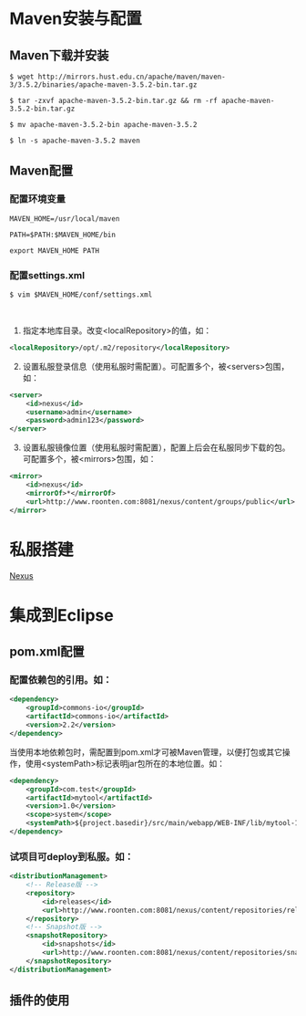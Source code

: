 
# Maven安装与配置

## Maven下载并安装

    $ wget http://mirrors.hust.edu.cn/apache/maven/maven-3/3.5.2/binaries/apache-maven-3.5.2-bin.tar.gz
    
    $ tar -zxvf apache-maven-3.5.2-bin.tar.gz && rm -rf apache-maven-3.5.2-bin.tar.gz
    
    $ mv apache-maven-3.5.2-bin apache-maven-3.5.2
    
    $ ln -s apache-maven-3.5.2 maven

## Maven配置

### 配置环境变量

    MAVEN_HOME=/usr/local/maven
    
    PATH=$PATH:$MAVEN_HOME/bin
    
    export MAVEN_HOME PATH

### 配置settings.xml

    $ vim $MAVEN_HOME/conf/settings.xml
    
1. 指定本地库目录。改变&lt;localRepository&gt;的值，如：

```xml
<localRepository>/opt/.m2/repository</localRepository>
```

2. 设置私服登录信息（使用私服时需配置）。可配置多个，被&lt;servers&gt;包围，如：

```xml
<server>
    <id>nexus</id>
    <username>admin</username>
    <password>admin123</password>
</server>
```

3. 设置私服镜像位置（使用私服时需配置），配置上后会在私服同步下载的包。可配置多个，被&lt;mirrors&gt;包围，如：

```xml
<mirror>
    <id>nexus</id>
    <mirrorOf>*</mirrorOf>
    <url>http://www.roonten.com:8081/nexus/content/groups/public</url>
</mirror>
```

# 私服搭建

[Nexus](https://github.com/aronideal/software-installation-guide/blob/master/guide/Nexus)

# 集成到Eclipse

## pom.xml配置

### 配置依赖包的引用。如：

```xml
<dependency>
    <groupId>commons-io</groupId>
    <artifactId>commons-io</artifactId>
    <version>2.2</version>
</dependency>
```

当使用本地依赖包时，需配置到pom.xml才可被Maven管理，以便打包或其它操作，使用&lt;systemPath&gt;标记表明jar包所在的本地位置。如：

```xml
<dependency>
    <groupId>com.test</groupId>
    <artifactId>mytool</artifactId>
    <version>1.0</version>
    <scope>system</scope>
    <systemPath>${project.basedir}/src/main/webapp/WEB-INF/lib/mytool-1.0.jar</systemPath>
</dependency>
```

### 试项目可deploy到私服。如：

```xml
<distributionManagement>
    <!-- Release版 -->
    <repository>
        <id>releases</id>
        <url>http://www.roonten.com:8081/nexus/content/repositories/releases</url>
    </repository>
    <!-- Snapshot版 -->
    <snapshotRepository>
        <id>snapshots</id>
        <url>http://www.roonten.com:8081/nexus/content/repositories/snapshots</url>
    </snapshotRepository>
</distributionManagement>
```

## 插件的使用
